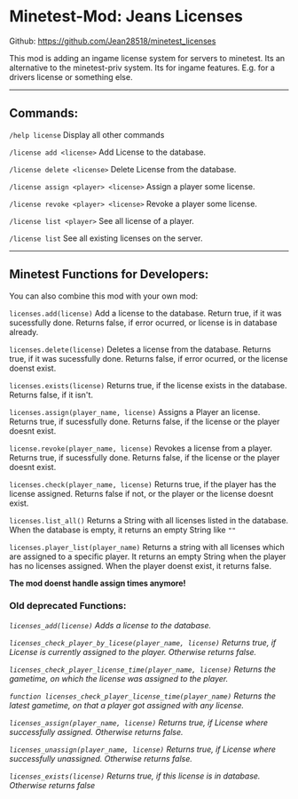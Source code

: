 # Minetest-Mod: Jeans Licenses
Github: https://github.com/Jean28518/minetest_licenses

This mod is adding an ingame license system for servers to minetest.
Its an alternative to the minetest-priv system. Its for ingame features. E.g. for a drivers license or something else.

----

## Commands:
`/help license` Display all other commands

`/license add <license>` Add License to the database.

`/license delete <license>` Delete License from the database.

`/license assign <player> <license>` Assign a player some license.

`/license revoke <player> <license>` Revoke a player some license.

`/license list <player>` See all license of a player.

`/license list` See all existing licenses on the server.

----

## Minetest Functions for Developers:
You can also combine this mod with your own mod:

`licenses.add(license)` Add a license to the database. Return true, if it was sucessfully done. Returns false, if error ocurred, or license is in database already.

`licenses.delete(license)` Deletes a license from the database. Returns true, if it was sucessfully done. Returns false, if error ocurred, or the license doenst exist.

`licenses.exists(license)` Returns true, if the license exists in the database. Returns false, if it isn't.

`licenses.assign(player_name, license)` Assigns a Player an license. Returns true, if sucessfully done. Returns false, if the license or the player doesnt exist.

`license.revoke(player_name, license)` Revokes a license from a player. Returns true, if sucessfully done. Returns false, if the license or the player doesnt exist.

`licenses.check(player_name, license)` Returns true, if the player has the license assigned. Returns false if not, or the player or the license doesnt exist.

`licenses.list_all()` Returns a String with all licenses listed in the database. When the database is empty, it returns an empty String like `""`

`licenses.player_list(player_name)` Returns a string with all licenses which are assigned to a specific player. It returns an empty String when the player has no licenses assigned. When the player doenst exist, it returns false.

**The mod doenst handle assign times anymore!**

### Old deprecated Functions:
*`licenses_add(license)` Adds a license to the database.*

*`licenses_check_player_by_licese(player_name, license)` Returns true, if License is currently assigned to the player. Otherwise returns false.*

*`licenses_check_player_license_time(player_name, license)` Returns the gametime, on which the license was assigned to the player.*

*`function licenses_check_player_license_time(player_name)` Returns the latest gametime, on that a player got assigned with any license.*

*`licenses_assign(player_name, license)` Returns true, if License where successfully assigned. Otherwise returns false.*

*`licenses_unassign(player_name, license)` Returns true, if License where successfully unassigned. Otherwise returns false.*

*`licenses_exists(license)` Returns true, if this license is in database. Otherwise returns false*
